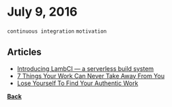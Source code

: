 # July 9, 2016

`continuous integration` `motivation`

## Articles

- [Introducing LambCI — a serverless build system](https://medium.com/@hichaelmart/lambci-4c3e29d6599b)
- [7 Things Your Work Can Never Take Away From You](https://medium.com/the-mission/7-things-your-work-can-never-take-away-from-you-6633f8ae4447)
- [Lose Yourself To Find Your Authentic Work](https://medium.com/the-mission/lose-yourself-to-find-yourself-9aef6016d933)


[__Back__](../README.md)

